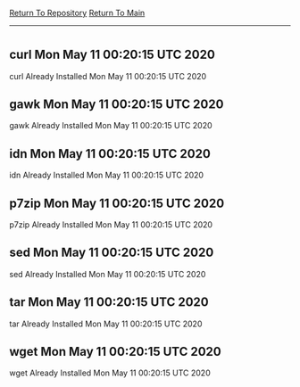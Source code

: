 [Return To Repository](https://github.com/deathbybandaid/piholeparser/)
[Return To Main](https://github.com/deathbybandaid/piholeparser/blob/master/RecentRunLogs/Mainlog.md)
____________________________________
# 
## curl Mon May 11 00:20:15 UTC 2020
curl Already Installed Mon May 11 00:20:15 UTC 2020
## gawk Mon May 11 00:20:15 UTC 2020
gawk Already Installed Mon May 11 00:20:15 UTC 2020
## idn Mon May 11 00:20:15 UTC 2020
idn Already Installed Mon May 11 00:20:15 UTC 2020
## p7zip Mon May 11 00:20:15 UTC 2020
p7zip Already Installed Mon May 11 00:20:15 UTC 2020
## sed Mon May 11 00:20:15 UTC 2020
sed Already Installed Mon May 11 00:20:15 UTC 2020
## tar Mon May 11 00:20:15 UTC 2020
tar Already Installed Mon May 11 00:20:15 UTC 2020
## wget Mon May 11 00:20:15 UTC 2020
wget Already Installed Mon May 11 00:20:15 UTC 2020
